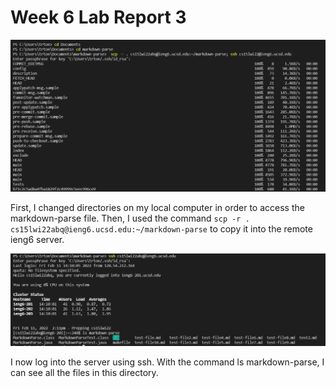 # Week 6 Lab Report 3

![copying](cs293.PNG)

First, I changed directories on my local computer in order to access the markdown-parse file. Then, I used the command `scp -r . cs15lwi22abq@ieng6.ucsd.edu:~/markdown-parse` to copy it into the remote ieng6 server.

![logging in](cs294.PNG)

I now log into the server using ssh. With the command ls markdown-parse, I can see all the files in this directory.
